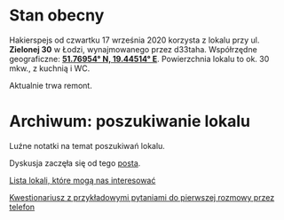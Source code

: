 # Stan obecny

Hakierspejs od czwartku 17 września 2020 korzysta z lokalu przy ul. **Zielonej 30** w Łodzi, wynajmowanego przez d33taha. Współrzędne geograficzne: [**51.76954° N, 19.44514° E**](https://www.openstreetmap.org/#map=19/51.76950/19.44489). Powierzchnia lokalu to ok. 30 mkw., z kuchnią i WC.

Aktualnie trwa remont.

# Archiwum: poszukiwanie lokalu

Luźne notatki na temat poszukiwań lokalu.

Dyskusja zaczęła się od tego [posta](https://lists.hackerspace.pl/pipermail/lodz/2020-March/000030.html).

[Lista lokali, które mogą nas interesować](https://pad.hs-ldz.pl/INGeKWWPRoun6LFkGfFZjA)

[Kwestionariusz z przykładowymi pytaniami do pierwszej rozmowy przez telefon](https://pad.hs-ldz.pl/s/ByqBEoxlP)
